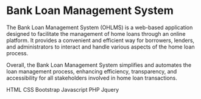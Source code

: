 # Bank Loan Management System

The Bank Loan Management System (OHLMS) is a web-based application designed to facilitate the management of home loans through an online platform. It provides a convenient and efficient way for borrowers, lenders, and administrators to interact and handle various aspects of the home loan process.

Overall, the Bank Loan Management System simplifies and automates the loan management process, enhancing efficiency, transparency, and accessibility for all stakeholders involved in home loan transactions.

HTML
CSS
Bootstrap
Javascript
PHP
Jquery
